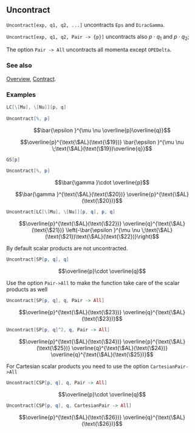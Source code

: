 ```mathematica
 
```

## Uncontract

`Uncontract[exp, q1, q2, ...]` uncontracts `Eps` and `DiracGamma`.

`Uncontract[exp, q1, q2, Pair -> {p}]` uncontracts also $p \cdot q_1$ and $p \cdot q_2$;

The option `Pair -> All` uncontracts all momenta except `OPEDelta`.

### See also

[Overview](Extra/FeynCalc.md), [Contract](Contract.md).

### Examples

```mathematica
LC[\[Mu], \[Nu]][p, q] 
 
Uncontract[%, p]
```

$$\bar{\epsilon }^{\mu \nu \overline{p}\overline{q}}$$

$$\overline{p}^{\text{\$AL}(\text{\$19})} \bar{\epsilon }^{\mu \nu \;\text{\$AL}(\text{\$19})\overline{q}}$$

```mathematica
GS[p] 
 
Uncontract[%, p]
```

$$\bar{\gamma }\cdot \overline{p}$$

$$\bar{\gamma }^{\text{\$AL}(\text{\$20})} \overline{p}^{\text{\$AL}(\text{\$20})}$$

```mathematica
Uncontract[LC[\[Mu], \[Nu]][p, q], p, q]
```

$$\overline{p}^{\text{\$AL}(\text{\$22})} \overline{q}^{\text{\$AL}(\text{\$21})} \left(-\bar{\epsilon }^{\mu \nu \;\text{\$AL}(\text{\$21})\text{\$AL}(\text{\$22})}\right)$$

By default scalar products are not uncontracted.

```mathematica
Uncontract[SP[p, q], q]
```

$$\overline{p}\cdot \overline{q}$$

Use the option `Pair->All` to make the function take care of the scalar products as well

```mathematica
Uncontract[SP[p, q], q, Pair -> All]
```

$$\overline{p}^{\text{\$AL}(\text{\$23})} \overline{q}^{\text{\$AL}(\text{\$23})}$$

```mathematica
Uncontract[SP[p, q]^2, q, Pair -> All]
```

$$\overline{p}^{\text{\$AL}(\text{\$24})} \overline{p}^{\text{\$AL}(\text{\$25})} \overline{q}^{\text{\$AL}(\text{\$24})} \overline{q}^{\text{\$AL}(\text{\$25})}$$

For Cartesian scalar products you need to use the option `CartesianPair->All`

```mathematica
Uncontract[CSP[p, q], q, Pair -> All]
```

$$\overline{p}\cdot \overline{q}$$

```mathematica
Uncontract[CSP[p, q], q, CartesianPair -> All]
```

$$\overline{p}^{\text{\$AL}(\text{\$26})} \overline{q}^{\text{\$AL}(\text{\$26})}$$